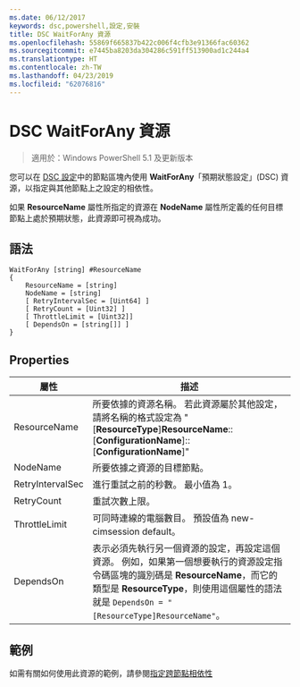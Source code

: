 ```yaml
---
ms.date: 06/12/2017
keywords: dsc,powershell,設定,安裝
title: DSC WaitForAny 資源
ms.openlocfilehash: 55869f665837b422c006f4cfb3e91366fac60362
ms.sourcegitcommit: e7445ba8203da304286c591ff513900ad1c244a4
ms.translationtype: HT
ms.contentlocale: zh-TW
ms.lasthandoff: 04/23/2019
ms.locfileid: "62076816"
---
```

# <a name="dsc-waitforany-resource"></a>DSC WaitForAny 資源

> 適用於：Windows PowerShell 5.1 及更新版本

您可以在 [DSC 設定](../../../configurations/configurations.md)中的節點區塊內使用 **WaitForAny**「預期狀態設定」(DSC) 資源，以指定與其他節點上之設定的相依性。

如果 **ResourceName** 屬性所指定的資源在 **NodeName** 屬性所定義的任何目標節點上處於預期狀態，此資源即可視為成功。


## <a name="syntax"></a>語法

```
WaitForAny [string] #ResourceName
{
    ResourceName = [string]
    NodeName = [string]
    [ RetryIntervalSec = [Uint64] ]
    [ RetryCount = [Uint32] ]
    [ ThrottleLimit = [Uint32]]
    [ DependsOn = [string[]] ]
}
```

## <a name="properties"></a>Properties

|  屬性  |  描述   |
|---|---|
| ResourceName| 所要依據的資源名稱。 若此資源屬於其他設定，請將名稱的格式設定為 "[__ResourceType__]__ResourceName__::[__ConfigurationName__]::[__ConfigurationName__]"|
| NodeName| 所要依據之資源的目標節點。|
| RetryIntervalSec| 進行重試之前的秒數。 最小值為 1。|
| RetryCount| 重試次數上限。|
| ThrottleLimit| 可同時連線的電腦數目。 預設值為 new-cimsession default。|
| DependsOn | 表示必須先執行另一個資源的設定，再設定這個資源。 例如，如果第一個想要執行的資源設定指令碼區塊的識別碼是 __ResourceName__，而它的類型是 __ResourceType__，則使用這個屬性的語法就是 `DependsOn = "[ResourceType]ResourceName"`。|

## <a name="example"></a>範例

如需有關如何使用此資源的範例，請參閱[指定跨節點相依性](../../../configurations/crossNodeDependencies.md)

